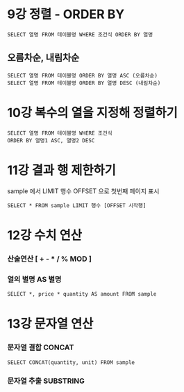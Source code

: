 
# 9강 정렬 - ORDER BY

```MySQL
SELECT 열명 FROM 테이블명 WHERE 조건식 ORDER BY 열명
```

## 오름차순, 내림차순
```MySQL
SELECT 열명 FROM 테이블명 ORDER BY 열명 ASC (오름차순)
SELECT 열명 FROM 테이블명 ORDER BY 열명 DESC (내림차순)
```

# 10강 복수의 열을 지정해 정렬하기
```MySQL
SELECT 열명 FROM 테이블명 WHERE 조건식
ORDER BY 열명1 ASC, 열명2 DESC
```

# 11강 결과 행 제한하기
sample 에서 LIMIT 행수 OFFSET 으로 첫번째 페이지 표시
```MySQL
SELECT * FROM sample LIMIT 행수 [OFFSET 시작행]
```

# 12강 수치 연산
### 산술연산 [ + - * / % MOD ]

### 열의 별명 AS 별명
```MySQL
SELECT *, price * quantity AS amount FROM sample
```

# 13강 문자열 연산

### 문자열 결합 CONCAT
```MySQL
SELECT CONCAT(quantity, unit) FROM sample
```
### 문자열 추출 SUBSTRING


